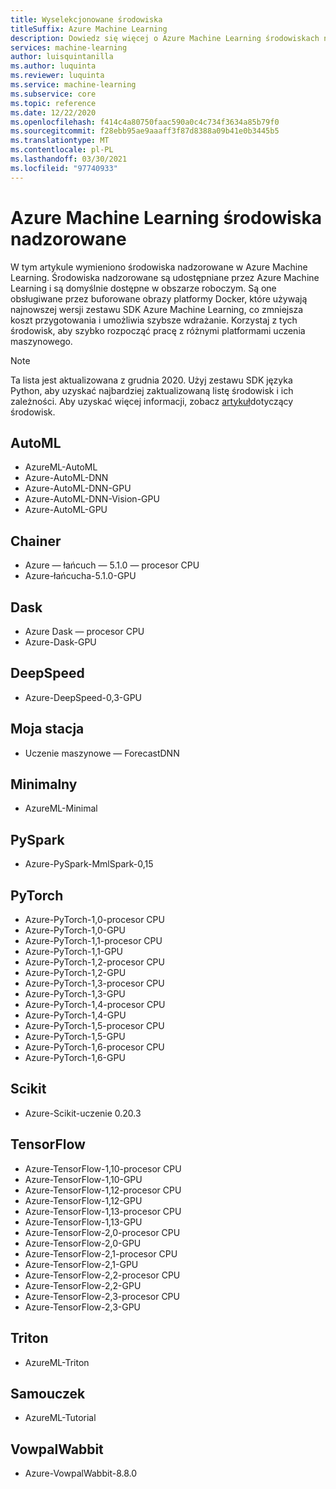 ```yaml
---
title: Wyselekcjonowane środowiska
titleSuffix: Azure Machine Learning
description: Dowiedz się więcej o Azure Machine Learning środowiskach nadzorowanych, zestawie wstępnie skonfigurowanych środowisk, które ułatwiają skrócenie czasu przygotowania eksperymentu i wdrożenia.
services: machine-learning
author: luisquintanilla
ms.author: luquinta
ms.reviewer: luquinta
ms.service: machine-learning
ms.subservice: core
ms.topic: reference
ms.date: 12/22/2020
ms.openlocfilehash: f414c4a80750faac590a0c4c734f3634a85b79f0
ms.sourcegitcommit: f28ebb95ae9aaaff3f87d8388a09b41e0b3445b5
ms.translationtype: MT
ms.contentlocale: pl-PL
ms.lasthandoff: 03/30/2021
ms.locfileid: "97740933"
---
```

# <a name="azure-machine-learning-curated-environments"></a>Azure Machine Learning środowiska nadzorowane

W tym artykule wymieniono środowiska nadzorowane w Azure Machine Learning. Środowiska nadzorowane są udostępniane przez Azure Machine Learning i są domyślnie dostępne w obszarze roboczym. Są one obsługiwane przez buforowane obrazy platformy Docker, które używają najnowszej wersji zestawu SDK Azure Machine Learning, co zmniejsza koszt przygotowania i umożliwia szybsze wdrażanie. Korzystaj z tych środowisk, aby szybko rozpocząć pracę z różnymi platformami uczenia maszynowego.

> [!NOTE]
> Ta lista jest aktualizowana z grudnia 2020. Użyj zestawu SDK języka Python, aby uzyskać najbardziej zaktualizowaną listę środowisk i ich zależności. Aby uzyskać więcej informacji, zobacz [artykuł](./how-to-use-environments.md#use-a-curated-environment)dotyczący środowisk.

## <a name="automl"></a>AutoML

- AzureML-AutoML
- Azure-AutoML-DNN
- Azure-AutoML-DNN-GPU
- Azure-AutoML-DNN-Vision-GPU
- Azure-AutoML-GPU

## <a name="chainer"></a>Chainer

- Azure — łańcuch — 5.1.0 — procesor CPU
- Azure-łańcucha-5.1.0-GPU

## <a name="dask"></a>Dask

- Azure Dask — procesor CPU
- Azure-Dask-GPU

## <a name="deepspeed"></a>DeepSpeed

- Azure-DeepSpeed-0,3-GPU

## <a name="hyperdrive"></a>Moja stacja

- Uczenie maszynowe — ForecastDNN

## <a name="minimal"></a>Minimalny

- AzureML-Minimal

## <a name="pyspark"></a>PySpark

- Azure-PySpark-MmlSpark-0,15

## <a name="pytorch"></a>PyTorch

- Azure-PyTorch-1,0-procesor CPU
- Azure-PyTorch-1,0-GPU
- Azure-PyTorch-1,1-procesor CPU
- Azure-PyTorch-1,1-GPU
- Azure-PyTorch-1,2-procesor CPU
- Azure-PyTorch-1,2-GPU
- Azure-PyTorch-1,3-procesor CPU
- Azure-PyTorch-1,3-GPU
- Azure-PyTorch-1,4-procesor CPU
- Azure-PyTorch-1,4-GPU
- Azure-PyTorch-1,5-procesor CPU
- Azure-PyTorch-1,5-GPU
- Azure-PyTorch-1,6-procesor CPU
- Azure-PyTorch-1,6-GPU

## <a name="scikit"></a>Scikit

- Azure-Scikit-uczenie 0.20.3

## <a name="tensorflow"></a>TensorFlow

- Azure-TensorFlow-1,10-procesor CPU
- Azure-TensorFlow-1,10-GPU
- Azure-TensorFlow-1,12-procesor CPU
- Azure-TensorFlow-1,12-GPU
- Azure-TensorFlow-1,13-procesor CPU
- Azure-TensorFlow-1,13-GPU
- Azure-TensorFlow-2,0-procesor CPU
- Azure-TensorFlow-2,0-GPU
- Azure-TensorFlow-2,1-procesor CPU
- Azure-TensorFlow-2,1-GPU
- Azure-TensorFlow-2,2-procesor CPU
- Azure-TensorFlow-2,2-GPU
- Azure-TensorFlow-2,3-procesor CPU
- Azure-TensorFlow-2,3-GPU

## <a name="triton"></a>Triton

- AzureML-Triton

## <a name="tutorial"></a>Samouczek

- AzureML-Tutorial

## <a name="vowpalwabbit"></a>VowpalWabbit

- Azure-VowpalWabbit-8.8.0